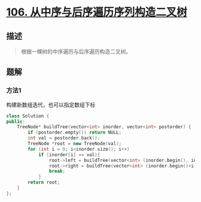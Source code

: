 # [106. 从中序与后序遍历序列构造二叉树](https://leetcode-cn.com/problems/construct-binary-tree-from-inorder-and-postorder-traversal/)

## 描述

> 根据一棵树的中序遍历与后序遍历构造二叉树。

## 题解

### 方法1

构建新数组迭代，也可以指定数组下标

```c++
class Solution {
public:
    TreeNode* buildTree(vector<int> inorder, vector<int> postorder) {
        if (postorder.empty()) return NULL;
        int val = postorder.back();
        TreeNode *root = new TreeNode(val);
        for (int i = 0; i<inorder.size(); i++)
            if (inorder[i] == val){
                root->left = buildTree(vector<int> (inorder.begin(), inorder.begin()+i), vector<int> (postorder.begin(), postorder.begin()+i));
                root->right = buildTree(vector<int> (inorder.begin()+i+1, inorder.end()), vector<int> (postorder.begin()+i, postorder.end()-1));
                break;
            }
        return root;
    }
};
```